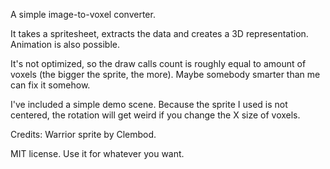 A simple image-to-voxel converter.

It takes a spritesheet, extracts the data and creates a 3D representation. Animation is also possible.

It's not optimized, so the draw calls count is roughly equal to amount of voxels (the bigger the sprite, the more). Maybe somebody smarter than me can fix it somehow.

I've included a simple demo scene. Because the sprite I used is not centered, the rotation will get weird if you change the X size of voxels.

Credits:
Warrior sprite by Clembod.

MIT license. Use it for whatever you want.
